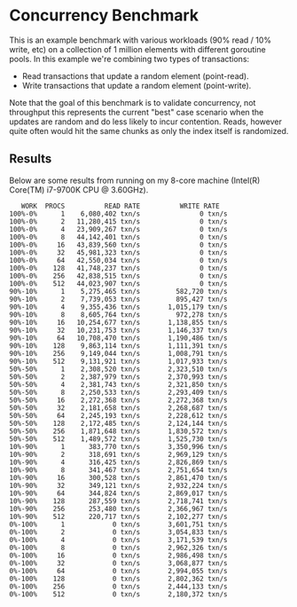# Concurrency Benchmark

This is an example benchmark with various workloads (90% read / 10% write, etc) on a collection of 1 million elements with different goroutine pools. In this example we're combining two types of transactions:

- Read transactions that update a random element (point-read).
- Write transactions that update a random element (point-write).

Note that the goal of this benchmark is to validate concurrency, not throughput this represents the current "best" case scenario when the updates are random and do less likely to incur contention. Reads, however quite often would hit the same chunks as only the index itself is randomized.

## Results

Below are some results from running on my 8-core machine (Intel(R) Core(TM) i7-9700K CPU @ 3.60GHz).

```
   WORK  PROCS          READ RATE          WRITE RATE
100%-0%      1    6,080,402 txn/s               0 txn/s
100%-0%      2   11,280,415 txn/s               0 txn/s
100%-0%      4   23,909,267 txn/s               0 txn/s
100%-0%      8   44,142,401 txn/s               0 txn/s
100%-0%     16   43,839,560 txn/s               0 txn/s
100%-0%     32   45,981,323 txn/s               0 txn/s
100%-0%     64   42,550,034 txn/s               0 txn/s
100%-0%    128   41,748,237 txn/s               0 txn/s
100%-0%    256   42,838,515 txn/s               0 txn/s
100%-0%    512   44,023,907 txn/s               0 txn/s
90%-10%      1    5,275,465 txn/s         582,720 txn/s
90%-10%      2    7,739,053 txn/s         895,427 txn/s
90%-10%      4    9,355,436 txn/s       1,015,179 txn/s
90%-10%      8    8,605,764 txn/s         972,278 txn/s
90%-10%     16   10,254,677 txn/s       1,138,855 txn/s
90%-10%     32   10,231,753 txn/s       1,146,337 txn/s
90%-10%     64   10,708,470 txn/s       1,190,486 txn/s
90%-10%    128    9,863,114 txn/s       1,111,391 txn/s
90%-10%    256    9,149,044 txn/s       1,008,791 txn/s
90%-10%    512    9,131,921 txn/s       1,017,933 txn/s
50%-50%      1    2,308,520 txn/s       2,323,510 txn/s
50%-50%      2    2,387,979 txn/s       2,370,993 txn/s
50%-50%      4    2,381,743 txn/s       2,321,850 txn/s
50%-50%      8    2,250,533 txn/s       2,293,409 txn/s
50%-50%     16    2,272,368 txn/s       2,272,368 txn/s
50%-50%     32    2,181,658 txn/s       2,268,687 txn/s
50%-50%     64    2,245,193 txn/s       2,228,612 txn/s
50%-50%    128    2,172,485 txn/s       2,124,144 txn/s
50%-50%    256    1,871,648 txn/s       1,830,572 txn/s
50%-50%    512    1,489,572 txn/s       1,525,730 txn/s
10%-90%      1      383,770 txn/s       3,350,996 txn/s
10%-90%      2      318,691 txn/s       2,969,129 txn/s
10%-90%      4      316,425 txn/s       2,826,869 txn/s
10%-90%      8      341,467 txn/s       2,751,654 txn/s
10%-90%     16      300,528 txn/s       2,861,470 txn/s
10%-90%     32      349,121 txn/s       2,932,224 txn/s
10%-90%     64      344,824 txn/s       2,869,017 txn/s
10%-90%    128      287,559 txn/s       2,718,741 txn/s
10%-90%    256      253,480 txn/s       2,366,967 txn/s
10%-90%    512      220,717 txn/s       2,102,277 txn/s
0%-100%      1            0 txn/s       3,601,751 txn/s
0%-100%      2            0 txn/s       3,054,833 txn/s
0%-100%      4            0 txn/s       3,171,539 txn/s
0%-100%      8            0 txn/s       2,962,326 txn/s
0%-100%     16            0 txn/s       2,986,498 txn/s
0%-100%     32            0 txn/s       3,068,877 txn/s
0%-100%     64            0 txn/s       2,994,055 txn/s
0%-100%    128            0 txn/s       2,802,362 txn/s
0%-100%    256            0 txn/s       2,444,133 txn/s
0%-100%    512            0 txn/s       2,180,372 txn/s
```
